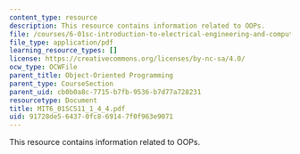```yaml
---
content_type: resource
description: This resource contains information related to OOPs.
file: /courses/6-01sc-introduction-to-electrical-engineering-and-computer-science-i-spring-2011/91728de564370fc869147f0f963e9071_MIT6_01SCS11_1_4_4.pdf
file_type: application/pdf
learning_resource_types: []
license: https://creativecommons.org/licenses/by-nc-sa/4.0/
ocw_type: OCWFile
parent_title: Object-Oriented Programming
parent_type: CourseSection
parent_uid: cb0b0a8c-7715-b7fb-9536-b7d77a728231
resourcetype: Document
title: MIT6_01SCS11_1_4_4.pdf
uid: 91728de5-6437-0fc8-6914-7f0f963e9071
---
```

This resource contains information related to OOPs.